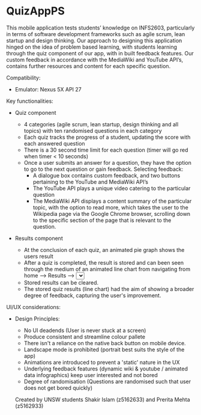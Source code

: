 # QuizAppPS
This mobile application tests students’ knowledge on INFS2603, particularly in terms of software development frameworks such as 
agile scrum, lean startup and design thinking. Our approach to designing this application hinged on the idea of problem based 
learning, with students learning through the quiz component of our app, with in built feedback features. Our custom feedback 
in accordance with the MediaWiki and YouTube API’s, contains further resources and content for each specific question. 

Compatibility: 

- Emulator: Nexus 5X API 27

Key functionalities: 
- Quiz component  
	- 4 categories (agile scrum, lean startup, design thinking and 	all topics) with ten randomised questions in each category
	- Each quiz tracks the progress of a student, updating the score 	with each answered question 
	- There is a 30 second time limit for each question (timer will go red when timer < 10 seconds) 
	- Once a user submits an answer for a question, they have the option to go to the next question or gain feedback. Selecting feedback:
		- A dialogue box contains custom feedback, and two buttons pertaining to the YouTube and MediaWiki API’s
		- The YouTube API plays a unique video catering to the particular question 
		- The MediaWiki API displays a content summary of the particular topic, with the option to read more, which
        takes the user to the Wikipedia page via the Google Chrome browser, scrolling down to the specific section
        of the page that is relevant to the question. 

- Results component
	- At the conclusion of each quiz, an animated pie graph shows the users result
	- After a quiz is completed, the result is stored and can been seen through the medium of an animated line chart from navigating
    from home --> Results --> <Select category> --> Line chart of <chosen category> results
  - Stored results can be cleared.
  - The stored quiz results (line chart) had the aim of showing a broader degree of feedback, capturing the user's improvement.
  
UI/UX considerations:
- Design Principles: 
    - No UI deadends (User is never stuck at a screen)
    - Produce consistent and streamline colour pallete
    - There isn't a reliance on the native back button on mobile device.
    - Landscape mode is prohibited (portrait best suits the style of the app)
    - Animations are introduced to prevent a 'static' nature in the UX
    - Underlying feedback features (dynamic wiki & youtube / animated data infographics) keep user interested and not bored
    - Degree of randomisation (Questions are randomised such that user does not get bored quickly)
    
    
    Created by UNSW students Shakir Islam (z5162633) and Prerita Mehta (z5162933)

